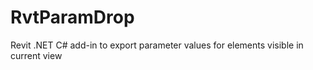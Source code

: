 # RvtParamDrop
Revit .NET C# add-in to export parameter values for elements visible in current view
